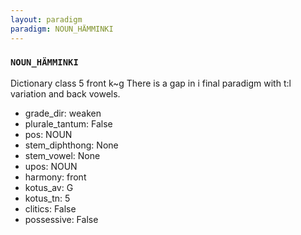 ```yaml
---
layout: paradigm
paradigm: NOUN_HÄMMINKI
---
```

### ` NOUN_HÄMMINKI `

Dictionary class 5 front k~g There is a gap in i final paradigm with t:l variation and back vowels.
* grade_dir: weaken
* plurale_tantum: False
* pos: NOUN
* stem_diphthong: None
* stem_vowel: None
* upos: NOUN
* harmony: front
* kotus_av: G
* kotus_tn: 5
* clitics: False
* possessive: False
